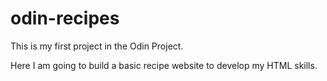 # odin-recipes
This is my first project in the Odin Project.

Here I am going to build a basic recipe website to develop my HTML skills.

